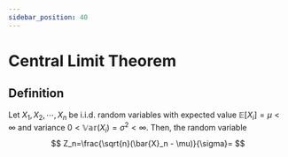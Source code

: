 ```yaml
---
sidebar_position: 40
---
```

# Central Limit Theorem

## Definition

Let $X_1, X_2,\cdots, X_n$ be i.i.d. random variables with expected value $\mathbb{E}[X_i]=\mu < \infty$ and variance $0<\mathbb{Var}(X_i)=\sigma^2<\infty$. Then, the random variable
$$
Z_n=\frac{\sqrt{n}(\bar{X}_n - \mu)}{\sigma}=
$$